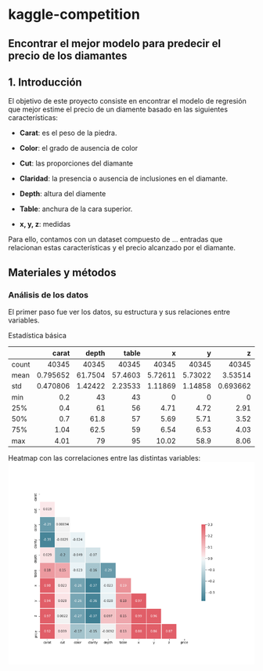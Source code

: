 # kaggle-competition
## Encontrar el mejor modelo para predecir el precio de los diamantes


## 1. Introducción

El objetivo de este proyecto consiste en encontrar el modelo de regresión que mejor estime el precio de un diamente basado en las siguientes características:

* **Carat**: es el peso de la piedra.

* **Color**: el grado de ausencia de color

* **Cut**: las proporciones del diamante

* **Claridad**: la presencia o ausencia de inclusiones en el diamante.

* **Depth**: altura del diamente

* **Table**: anchura de la cara superior.

* **x, y, z**: medidas

Para ello, contamos con un dataset compuesto de  ... entradas que relacionan estas características y el precio alcanzado por el diamante.

## Materiales y métodos

### Análisis de los datos

El primer paso fue ver los datos, su estructura y sus relaciones entre variables.

Estadística básica

|       |        carat |       depth |       table |           x |           y |            z |    price |
|:------|-------------:|------------:|------------:|------------:|------------:|-------------:|---------:|
| count | 40345        | 40345       | 40345       | 40345       | 40345       | 40345        | 40345    |
| mean  |     0.795652 |    61.7504  |    57.4603  |     5.72611 |     5.73022 |     3.53514  |  3924.09 |
| std   |     0.470806 |     1.42422 |     2.23533 |     1.11869 |     1.14858 |     0.693662 |  3982    |
| min   |     0.2      |    43       |    43       |     0       |     0       |     0        |   326    |
| 25%   |     0.4      |    61       |    56       |     4.71    |     4.72    |     2.91     |   948    |
| 50%   |     0.7      |    61.8     |    57       |     5.69    |     5.71    |     3.52     |  2395    |
| 75%   |     1.04     |    62.5     |    59       |     6.54    |     6.53    |     4.03     |  5313    |
| max   |     4.01     |    79       |    95       |    10.02    |    58.9     |     8.06     | 18818    |


Heatmap con las correlaciones entre las distintas variables:
![alt text](/img/heatmap.png)